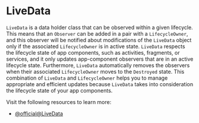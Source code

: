 # LiveData

`LiveData` is a data holder class that can be observed within a given lifecycle. This means that an `Observer` can be added in a pair with a `LifecycleOwner`, and this observer will be notified about modifications of the `LiveData` object only if the associated `LifecycleOwner` is in active state. `LiveData` respects the lifecycle state of app components, such as activities, fragments, or services, and it only updates app-component observers that are in an active lifecycle state. Furthermore, `LiveData` automatically removes the observers when their associated `LifecycleOwner` moves to the `Destroyed` state. This combination of `LiveData` and `LifecycleOwner` helps you to manage appropriate and efficient updates because `LiveData` takes into consideration the lifecycle state of your app components.

Visit the following resources to learn more:

- [@official@LiveData](https://developer.android.com/topic/libraries/architecture/livedata)
